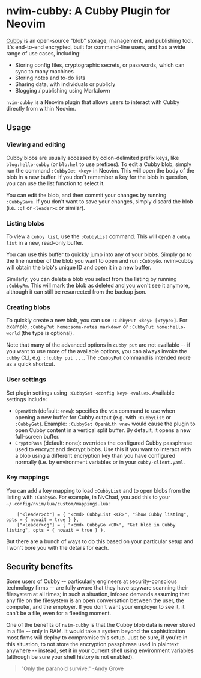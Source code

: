 
# nvim-cubby: A Cubby Plugin for Neovim

[Cubby](https://github.com/jwvictor/cubby) is an open-source "blob" storage, management, and publishing tool. It's end-to-end encrypted, built for command-line users, and has a wide range of use cases, including:

- Storing config files, cryptographic secrets, or passwords, which can sync to many machines
- Storing notes and to-do lists 
- Sharing data, with individuals or publicly
- Blogging / publishing using Markdown

`nvim-cubby` is a Neovim plugin that allows users to interact with Cubby directly from within Neovim.

## Usage

### Viewing and editing 

Cubby blobs are usually accessed by colon-delimited prefix keys, like `blog:hello-cubby` (or `blo:hel` to use prefixes). To edit a Cubby blob, simply run the command `:CubbyGet <key>` in Neovim. This will open the body of the blob in a new buffer. If you don't remember a key for the blob in question, you can use the list function to select it. 

You can edit the blob, and then commit your changes by running `:CubbySave`. If you don't want to save your changes, simply discard the blob (i.e. `:q!` or `<leader>x` or similar).

### Listing blobs

To view a `cubby list`, use the `:CubbyList` command. This will open a `cubby list` in a new, read-only buffer.

You can use this buffer to quickly jump into any of your blobs. Simply go to the line number of the blob you want to open and run `:CubbyGo`. nvim-cubby will obtain the blob's unique ID and open it in a new buffer.

Similarly, you can delete a blob you select from the listing by running `:CubbyRm`. This will mark the blob as deleted and you won't see it anymore, although it can still be resurrected from the backup json.

### Creating blobs

To quickly create a new blob, you can use `:CubbyPut <key> [<type>]`. For example, `:CubbyPut home:some-notes markdown` or `:CubbyPut home:hello-world` (the type is optional).

Note that many of the advanced options in `cubby put` are not available -- if you want to use more of the available options, you can always invoke the `cubby` CLI, e.g. `:!cubby put ...`. The `:CubbyPut` command is intended more as a quick shortcut. 

### User settings

Set plugin settings using `:CubbySet <config key> <value>`. Available settings include:

- `OpenWith` (default: `enew`): specifies the `vim` command to use when opening a new buffer for Cubby output (e.g. with `:CubbyList` or `:CubbyGet`). Example: `:CubbySet OpenWith vnew` would cause the plugin to open Cubby content in a vertical split buffer. By default, it opens a new full-screen buffer.
- `CryptoPass` (default: none): overrides the configured Cubby passphrase used to encrypt and decrypt blobs. Use this if you want to interact with a blob using a different encryption key than you have configured normally (i.e. by environment variables or in your `cubby-client.yaml`.

### Key mappings

You can add a key mapping to load `:CubbyList` and to open blobs from the listing with `:CubbyGo`. For example, in NvChad, you add this to your `~/.config/nvim/lua/custom/mappings.lua`:

```
    ["<leader>cb"] = { "<cmd> CubbyList <CR>", "Show Cubby listing", opts = { nowait = true } },
    ["<leader>cg"] = { "<cmd> CubbyGo <CR>", "Get blob in Cubby listing", opts = { nowait = true } },
```

But there are a bunch of ways to do this based on your particular setup and I won't bore you with the details for each.

## Security benefits

Some users of Cubby -- particularly engineers at security-conscious technology firms -- are fully aware that they have spyware scanning their filesystem at all times; in such a situation, infosec demands assuming that any file on the filesystem is an open conversation between the user, the computer, and the employer. If you don't want your employer to see it, it can't be a file, even for a fleeting moment. 

One of the benefits of `nvim-cubby` is that the Cubby blob data is never stored in a file -- only in RAM. It would take a system beyond the sophistication most firms will deploy to compromise this setup. Just be sure, if you're in this situation, to not store the encryption passphrase used in plaintext anywhere -- instead, set it in your current shell using environment variables (although be sure your shell history is not enabled).

> "Only the paranoid survive." -Andy Grove
